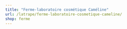 ```yaml
---
title: "Ferme-laboratoire cosmétique Caméline"
url: /latrape/ferme-laboratoire-cosmetique-cameline/
shop: ferme
---
```

